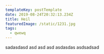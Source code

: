 ```yaml
---
templateKey: postTemplate
date: 2019-08-24T20:32:13.234Z
title: Heil
featuredImage: /static/1231.jpg
tags:
  - qwewq
---
```

sadasdasd asd asd asd asdasdas asdsadsad
